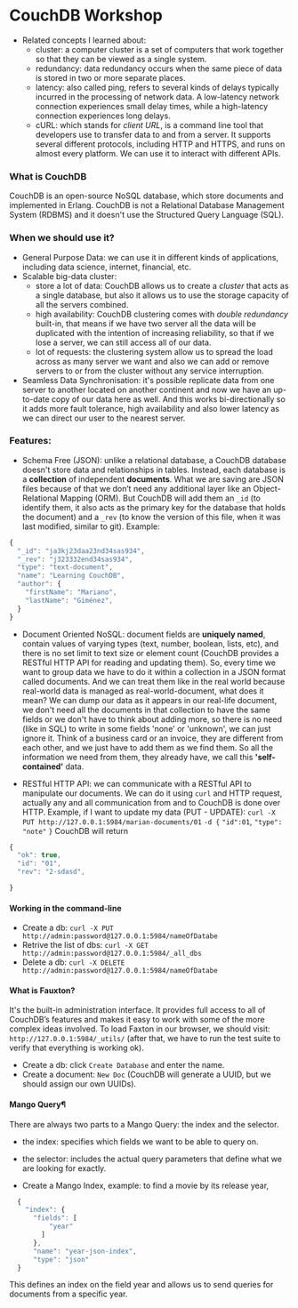 # CouchDB Workshop

- Related concepts I learned about:
  - cluster: a computer cluster is a set of computers that work together so that they can be viewed as a single system.
  - redundancy: data redundancy occurs when the same piece of data is stored in two or more separate places.
  - latency: also called ping, refers to several kinds of delays typically incurred in the processing of network data. A low-latency network connection experiences small delay times, while a high-latency connection experiences long delays.
  - cURL: which stands for _client URL_, is a command line tool that developers use to transfer data to and from a server. It supports several different protocols, including HTTP and HTTPS, and runs on almost every platform. We can use it to interact with different APIs.

### What is CouchDB

CouchDB is an open-source NoSQL database, which store documents and implemented in Erlang. CouchDB is not a Relational Database Management System (RDBMS) and it doesn't use the Structured Query Language (SQL).

### When we should use it?

- General Purpose Data: we can use it in different kinds of applications, including data science, internet, financial, etc.
- Scalable big-data cluster:
  - store a lot of data: CouchDB allows us to create a _cluster_ that acts as a single database, but also it allows us to use the storage capacity of all the servers combined.
  - high availability: CouchDB clustering comes with _double redundancy_ built-in, that means if we have two server all the data will be duplicated with the intention of increasing reliability, so that if we lose a server, we can still access all of our data.
  - lot of requests: the clustering system allow us to spread the load across as many server we want and also we can add or remove servers to or from the cluster without any service interruption.
- Seamless Data Synchronisation: it's possible replicate data from one server to another located on another continent and now we have an up-to-date copy of our data here as well. And this works bi-directionally so it adds more fault tolerance, high availability and also lower latency as we can direct our user to the nearest server.

### Features:

- Schema Free (JSON): unlike a relational database, a CouchDB database doesn't store data and relationships in tables. Instead, each database is a **collection** of independent **documents**. What we are saving are JSON files because of that we don’t need any additional layer like an Object-Relational Mapping (ORM). But CouchDB will add them an `_id` (to identify them, it also acts as the primary key for the database that holds the document) and a `_rev` (to know the version of this file, when it was last modified, similar to git). Example:

```javascript
{
  "_id": "ja3kj23daa23nd34sas934",
  "_rev": "j323332end34sas934",
  "type": "text-document",
  "name": "Learning CouchDB",
  "author": {
    "firstName": "Mariano",
    "lastName": "Giménez",
  }
}
```

- Document Oriented NoSQL: document fields are **uniquely named**, contain values of varying types (text, number, boolean, lists, etc), and there is no set limit to text size or element count (CouchDB provides a RESTful HTTP API for reading and updating them). So, every time we want to group data we have to do it within a collection in a JSON format called documents. And we can treat them like in the real world because real-world data is managed as real-world-document, what does it mean? We can dump our data as it appears in our real-life document, we don't need all the documents in that collection to have the same fields or we don't have to think about adding more, so there is no need (like in SQL) to write in some fields 'none' or 'unknown', we can just ignore it. Think of a business card or an invoice, they are different from each other, and we just have to add them as we find them. So all the information we need from them, they already have, we call this **'self-contained'** data.

- RESTful HTTP API: we can communicate with a RESTful API to manipulate our documents. We can do it using `curl` and HTTP request, actually any and all communication from and to CouchDB is done over HTTP.
  Example, if I want to update my data (PUT - UPDATE):
  `curl -X PUT http://127.0.0.1:5984/marian-documents/01`
  `-d {`
  `"id":01`,
  `"type": "note"`
  `}`
  CouchDB will return

```javascript
{
  "ok": true,
  "id": "01",
  "rev": "2-sdasd",

}
```

#### Working in the command-line

- Create a db: `curl -X PUT http://admin:password@127.0.0.1:5984/nameOfDatabe`
- Retrive the list of dbs: `curl -X GET http://admin:password@127.0.0.1:5984/_all_dbs`
- Delete a db: `curl -X DELETE http://admin:password@127.0.0.1:5984/nameOfDatabe`

#### What is Fauxton?

It's the built-in administration interface. It provides full access to all of CouchDB’s features and makes it easy to work with some of the more complex ideas involved.
To load Faxton in our browser, we should visit: `http://127.0.0.1:5984/_utils/` (after that, we have to run the test suite to verify that everything is working ok).

- Create a db: click `Create Database` and enter the name.
- Create a document: `New Doc` (CouchDB will generate a UUID, but we should assign our own UUIDs).

#### Mango Query¶

There are always two parts to a Mango Query: the index and the selector.

- the index: specifies which fields we want to be able to query on.
- the selector: includes the actual query parameters that define what we are looking for exactly.

- Create a Mango Index, example: to find a movie by its release year,

```js
  {
    "index": {
      "fields": [
          "year"
        ]
      },
      "name": "year-json-index",
      "type": "json"
  }
```

This defines an index on the field year and allows us to send queries for documents from a specific year.
